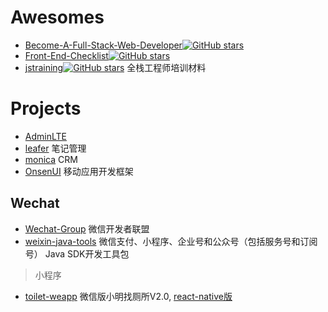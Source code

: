 
# Awesomes
- [Become-A-Full-Stack-Web-Developer](https://github.com/bmorelli25/Become-A-Full-Stack-Web-Developer)[![GitHub stars](https://img.shields.io/github/stars/bmorelli25/Become-A-Full-Stack-Web-Developer.svg?style=social&label=Star)](https://github.com/bmorelli25/Become-A-Full-Stack-Web-Developer)
- [Front-End-Checklist](https://github.com/thedaviddias/Front-End-Checklist)[![GitHub stars](https://img.shields.io/github/stars/thedaviddias/Front-End-Checklist.svg?style=social&label=Star)](https://github.com/thedaviddias/Front-End-Checklist)
- [jstraining](https://github.com/ruanyf/jstraining)[![GitHub stars](https://img.shields.io/github/stars/ruanyf/jstraining.svg?style=social&label=Star)](https://github.com/ruanyf/jstraining)  全栈工程师培训材料


# Projects

- [AdminLTE](https://github.com/almasaeed2010/AdminLTE)
- [leafer](https://github.com/ziwenxie/leafer) 笔记管理
- [monica](https://github.com/monicahq/monica) CRM
- [OnsenUI](https://github.com/OnsenUI/OnsenUI)  移动应用开发框架


## Wechat

- [Wechat-Group](https://github.com/Wechat-Group) 微信开发者联盟
- [weixin-java-tools](https://github.com/Wechat-Group/weixin-java-tools) 微信支付、小程序、企业号和公众号（包括服务号和订阅号） Java SDK开发工具包

> 小程序

- [toilet-weapp](https://github.com/liumingmusic/toilet-weapp)   微信版小明找厕所V2.0, [react-native版](https://github.com/liumingmusic/react-native-full-example)
